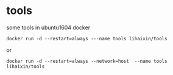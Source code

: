 
# tools
some tools in ubuntu1604 docker

`docker run -d --restart=always ---name tools lihaixin/tools`

or 

`docker run -d --restart=always --network=host  --name tools lihaixin/tools`
